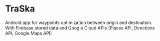 <h1>TraSka</h1>

<p>Android app for waypoints optimization between origin and destination. With Firebase stored data and Google Cloud APIs (Places API, Directions API, Google Maps API)</p>
